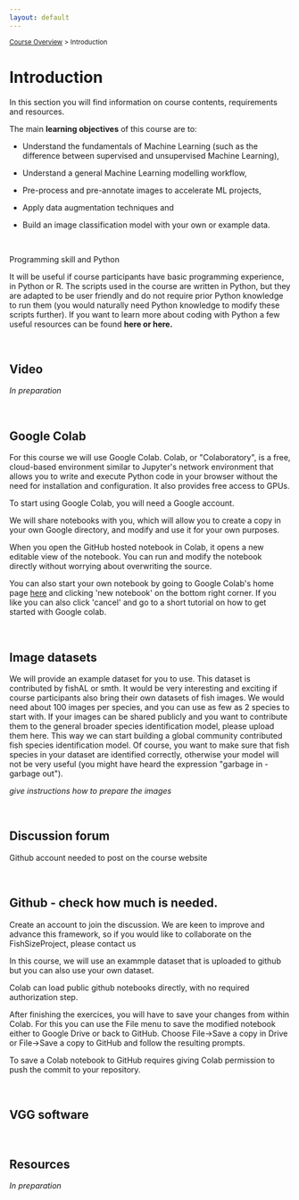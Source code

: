 ```yaml
---
layout: default
---
```


<sub>[Course Overview](index.md) \> Introduction</sub>

# Introduction

In this section you will find information on course contents, requirements and resources.

The main **learning objectives** of this course are to:

-   Understand the fundamentals of Machine Learning (such as the difference between supervised and unsupervised Machine Learning),

-   Understand a general Machine Learning modelling workflow,

-   Pre-process and pre-annotate images to accelerate ML projects,

-   Apply data augmentation techniques and

-   Build an image classification model with your own or example data.

<br/>

Programming skill and Python

It will be useful if course participants have basic programming experience, in Python or R. The scripts used in the course are written in Python, but they are adapted to be user friendly and do not require prior Python knowledge to run them (you would naturally need Python knowledge to modify these scripts further). If you want to learn more about coding with Python a few useful resources can be found **here or here.**

<br/>

## Video

*In preparation*


<br/>

## Google Colab

For this course we will use Google Colab. Colab, or "Colaboratory", is a free, cloud-based environment similar to Jupyter's network environment that allows you to write and execute Python code in your browser without the need for installation and configuration. It also provides free access to GPUs.

To start using Google Colab, you will need a Google account. 

We will share notebooks with you, which will allow you to create a copy in your own Google directory, and modify and use it for your own purposes.

When you open the GitHub hosted notebook in Colab, it opens a new editable view of the notebook. You can run and modify the notebook directly without worrying about overwriting the source.

You can also start your own notebook by going to Google Colab's home page [here](https://colab.research.google.com/) and clicking 'new notebook' on the bottom right corner. If you like you can also click 'cancel' and go to a short tutorial on how to get started with Google colab.

<br/>

## Image datasets

We will provide an example dataset for you to use. This dataset is contributed by fishAL or smth. 
It would be very interesting and exciting if course participants also bring their own datasets of fish images. We would need about 100 images per species, and you can use as few as 2 species to start with. If your images can be shared publicly and you want to contribute them to the general broader species identification model, please upload them here. This way we can start building a global community contributed fish species identification model. Of course, you want to make sure that fish species in your dataset are identified correctly, otherwise your model will not be very useful (you might have heard the expression "garbage in - garbage out").

*give instructions how to prepare the images*

<br/>


## Discussion forum 

Github account needed to post on the course website

<br/>


## Github - check how much is needed. 

Create an account to join the discussion. 
We are keen to improve and advance this framework, so if you would like to collaborate on the FishSizeProject, please contact us

In this course, we will use an exammple dataset that is uploaded to github but you can also use your own dataset.

Colab can load public github notebooks directly, with no required authorization step.

After finishing the exercices, you will have to save your changes from within Colab. For this you can use the File menu to save the modified notebook either to Google Drive or back to GitHub. Choose File→Save a copy in Drive or File→Save a copy to GitHub and follow the resulting prompts.

To save a Colab notebook to GitHub requires giving Colab permission to push the commit to your repository.

<br/>

## VGG software

<br/>

## Resources

*In preparation*
